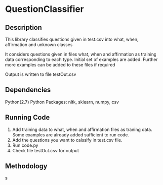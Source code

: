 # QuestionClassifier

## Description
This library classifies questions given in test.csv into what, when, affirmation and unknown classes

It considers questions given in files what, when and affirmation as training data corresponding to each type. Initial set of examples are added. Further more examples can be added to these files if required

Output is written to file testOut.csv

## Dependencies
Python(2.7)
Python Packages: nltk, sklearn, numpy, csv
## Running Code
  1. Add training data to what, when and affirmation files as traning data. Some examples are already added sufficient to run code.
  2. Add the questions you want to calssify in test.csv file.
  3. Run code.py
  4. Check file testOut.csv for output

## Methodology
s
